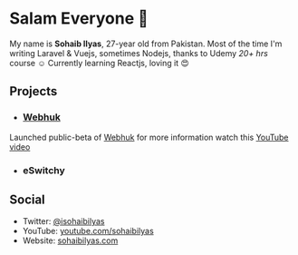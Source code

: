 # Salam Everyone :wave:
My name is **Sohaib Ilyas**, 27-year old from Pakistan. Most of the time I'm writing Laravel & Vuejs, sometimes Nodejs, thanks to Udemy *20+ hrs* course :relaxed: Currently learning Reactjs, loving it :heart_eyes:

## Projects

- ### [Webhuk](https://webhuk.com)
Launched public-beta of [Webhuk](https://webhuk.com) for more information watch this [YouTube video](https://www.youtube.com/watch?v=Ld-sGXdLFtM)

- ### eSwitchy

## Social
- Twitter: [@isohaibilyas](https://twitter.com/isohaibilyas)
- YouTube: [youtube.com/sohaibilyas](https://youtube.com/sohaibilyas)
- Website: [sohaibilyas.com](https://sohaibilyas.com)

